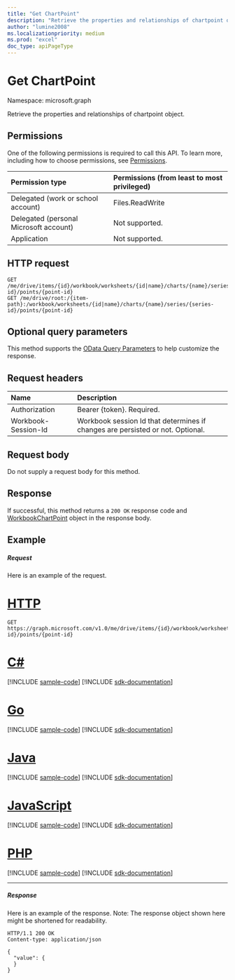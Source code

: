 ```yaml
---
title: "Get ChartPoint"
description: "Retrieve the properties and relationships of chartpoint object."
author: "lumine2008"
ms.localizationpriority: medium
ms.prod: "excel"
doc_type: apiPageType
---
```


# Get ChartPoint

Namespace: microsoft.graph

Retrieve the properties and relationships of chartpoint object.
## Permissions
One of the following permissions is required to call this API. To learn more, including how to choose permissions, see [Permissions](/graph/permissions-reference).

|Permission type      | Permissions (from least to most privileged)              |
|:--------------------|:---------------------------------------------------------|
|Delegated (work or school account) | Files.ReadWrite    |
|Delegated (personal Microsoft account) | Not supported.    |
|Application | Not supported. |

## HTTP request
<!-- { "blockType": "ignored" } -->
```http
GET /me/drive/items/{id}/workbook/worksheets/{id|name}/charts/{name}/series/{series-id}/points/{point-id}
GET /me/drive/root:/{item-path}:/workbook/worksheets/{id|name}/charts/{name}/series/{series-id}/points/{point-id}
```
## Optional query parameters
This method supports the [OData Query Parameters](/graph/query-parameters) to help customize the response.

## Request headers
| Name      |Description|
|:----------|:----------|
| Authorization  | Bearer {token}. Required. |
| Workbook-Session-Id  | Workbook session Id that determines if changes are persisted or not. Optional.|

## Request body
Do not supply a request body for this method.

## Response

If successful, this method returns a `200 OK` response code and [WorkbookChartPoint](../resources/chartpoint.md) object in the response body.
## Example
##### Request
Here is an example of the request.

# [HTTP](#tab/http)
<!-- {
  "blockType": "request",
  "name": "get_chartpoint"
}-->
```msgraph-interactive
GET https://graph.microsoft.com/v1.0/me/drive/items/{id}/workbook/worksheets/{id|name}/charts/{name}/series/{series-id}/points/{point-id}
```

# [C#](#tab/csharp)
[!INCLUDE [sample-code](../includes/snippets/csharp/get-chartpoint-csharp-snippets.md)]
[!INCLUDE [sdk-documentation](../includes/snippets/snippets-sdk-documentation-link.md)]

# [Go](#tab/go)
[!INCLUDE [sample-code](../includes/snippets/go/get-chartpoint-go-snippets.md)]
[!INCLUDE [sdk-documentation](../includes/snippets/snippets-sdk-documentation-link.md)]

# [Java](#tab/java)
[!INCLUDE [sample-code](../includes/snippets/java/get-chartpoint-java-snippets.md)]
[!INCLUDE [sdk-documentation](../includes/snippets/snippets-sdk-documentation-link.md)]

# [JavaScript](#tab/javascript)
[!INCLUDE [sample-code](../includes/snippets/javascript/get-chartpoint-javascript-snippets.md)]
[!INCLUDE [sdk-documentation](../includes/snippets/snippets-sdk-documentation-link.md)]

# [PHP](#tab/php)
[!INCLUDE [sample-code](../includes/snippets/php/get-chartpoint-php-snippets.md)]
[!INCLUDE [sdk-documentation](../includes/snippets/snippets-sdk-documentation-link.md)]

---

##### Response
Here is an example of the response. Note: The response object shown here might be shortened for readability.
<!-- {
  "blockType": "response",
  "truncated": true,
  "@odata.type": "microsoft.graph.workbookChartPoint"
} -->
```http
HTTP/1.1 200 OK
Content-type: application/json

{
  "value": {
  }
}
```

<!-- uuid: 8fcb5dbc-d5aa-4681-8e31-b001d5168d79
2015-10-25 14:57:30 UTC -->
<!-- {
  "type": "#page.annotation",
  "description": "Get ChartPoint",
  "keywords": "",
  "section": "documentation",
  "tocPath": "",
  "suppressions": [
  ]
}-->
